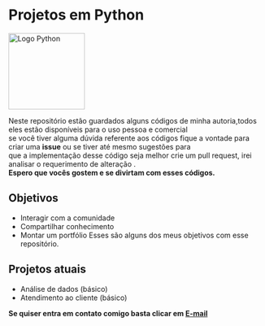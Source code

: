 # **Projetos em Python**
<img src="https://cdn3.iconfinder.com/data/icons/logos-and-brands-adobe/512/267_Python-512.png" alt="Logo Python" width="150"/>

Neste repositório estão guardados alguns códigos de minha autoria,todos eles estão disponíveis para o uso pessoa e comercial <br>
se você tiver alguma dúvida referente aos códigos fique a vontade para criar uma **issue** ou se tiver até mesmo sugestões para <br>
que a implementação desse código seja melhor crie um pull request, irei analisar o requerimento de alteração .<br>
**Espero que vocês gostem e se divirtam com esses códigos.**
## Objetivos 
- Interagir com a comunidade
- Compartilhar conhecimento
- Montar um portfólio
Esses são alguns dos meus objetivos com esse repositório.<br>
## Projetos atuais 
- Análise de dados (básico)
- Atendimento ao cliente (básico)


**Se quiser entra em contato comigo basta clicar em [E-mail](https://mail.google.com/mail/u/0/?tab=rm&ogbl&zx=ucxlg2jl4h37#inbox)**


